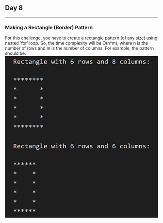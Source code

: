 ## Day 8
---
### Making a Rectangle (Border) Pattern

For this challenge, you have to create a rectangle pattern (of any size) using nested 'for' loop.
So, the time complexity will be O(n*m), where n is the number of rows and m is the number of columns. 
For example, the pattern should be:
  ![](pattern.png)
